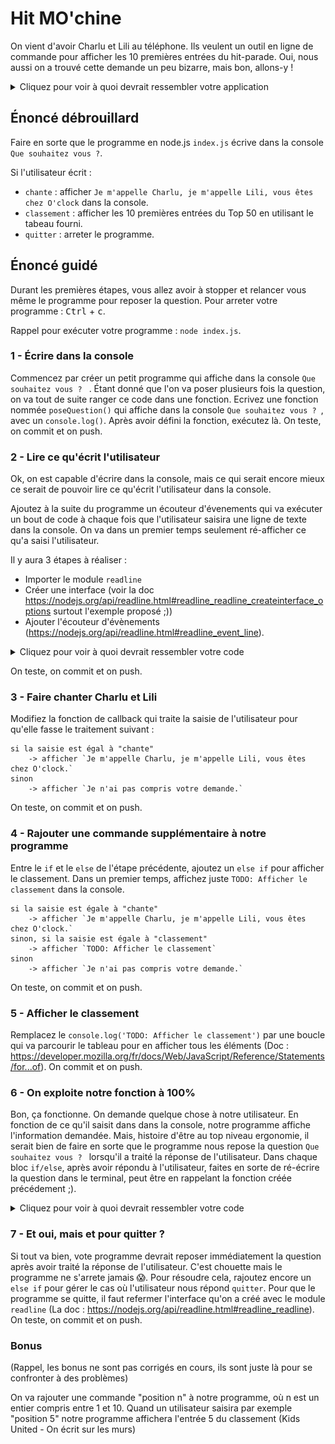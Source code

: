 # Hit MO'chine

On vient d'avoir Charlu et Lili au téléphone. Ils veulent un outil en ligne de commande pour afficher les 10 premières entrées du hit-parade. Oui, nous aussi on a trouvé cette demande un peu bizarre, mais bon, allons-y !

<details>
<summary>Cliquez pour voir à quoi devrait ressembler votre application</summary>

![Preview](images/preview.gif)

</details>

## Énoncé débrouillard

Faire en sorte que le programme en node.js `index.js` écrive dans la console `Que souhaitez vous ?`.

Si l'utilisateur écrit : 
- `chante` : afficher `Je m'appelle Charlu, je m'appelle Lili, vous êtes chez O'clock` dans la console.
- `classement` : afficher les 10 premières entrées du Top 50 en utilisant le tabeau fourni.
- `quitter` : arreter le programme.

## Énoncé guidé

Durant les premières étapes, vous allez avoir à stopper et relancer vous même le programme pour reposer la question. Pour arreter votre programme : <kbd>Ctrl</kbd> + <kbd>c</kbd>.

Rappel pour exécuter votre programme : `node index.js`.

### 1 - Écrire dans la console
Commencez par créer un petit programme qui affiche dans la console `Que souhaitez vous ? ` . Étant donné que l'on va poser plusieurs fois la question, on va tout de suite ranger ce code dans une fonction. Ecrivez une fonction nommée `poseQuestion()` qui affiche dans la console `Que souhaitez vous ? `, avec un `console.log()`. Après avoir défini la fonction, exécutez là. On teste, on commit et on push.

### 2 - Lire ce qu'écrit l'utilisateur

Ok, on est capable d'écrire dans la console, mais ce qui serait encore mieux ce serait de pouvoir lire ce qu'écrit l'utilisateur dans la console.

Ajoutez à la suite du programme un écouteur d'évenements qui va exécuter un bout de code à chaque fois que l'utilisateur saisira une ligne de texte dans la console.
On va dans un premier temps seulement ré-afficher ce qu'a saisi l'utilisateur.

Il y aura 3 étapes à réaliser :
- Importer le module `readline`
- Créer une interface (voir la doc https://nodejs.org/api/readline.html#readline_readline_createinterface_options surtout l'exemple proposé ;))
- Ajouter l'écouteur d'évènements (https://nodejs.org/api/readline.html#readline_event_line). 

<details>
<summary>Cliquez pour voir à quoi devrait ressembler votre code</summary>

```
Import du module "readline"

Creation de l'interface grace au module readline.

Création du teableau avec toutes les entrées du Hit-MO'chine

A chaque fois que l'utilisateur saisi une ligne de texte {
   -> Ré-affichage de la ligne saisie
}

```
</details>

On teste, on commit et on push.


### 3 - Faire chanter Charlu et Lili

Modifiez la fonction de callback qui traite la saisie de l'utilisateur pour qu'elle fasse le traitement suivant : 
```
si la saisie est égal à "chante"
    -> afficher `Je m'appelle Charlu, je m'appelle Lili, vous êtes chez O'clock.`
sinon
    -> afficher `Je n'ai pas compris votre demande.`
```
On teste, on commit et on push.

### 4 - Rajouter une commande supplémentaire à notre programme

Entre le `if` et le `else` de l'étape précédente, ajoutez un `else if` pour afficher le classement. Dans un premier temps, affichez juste `TODO: Afficher le classement` dans la console.
```
si la saisie est égale à "chante"
    -> afficher `Je m'appelle Charlu, je m'appelle Lili, vous êtes chez O'clock.`
sinon, si la saisie est égale à "classement"
    -> afficher `TODO: Afficher le classement`
sinon
    -> afficher `Je n'ai pas compris votre demande.`
```
On teste, on commit et on push.

### 5 - Afficher le classement

Remplacez le `console.log('TODO: Afficher le classement')` par une boucle qui va parcourir le tableau pour en afficher tous les éléments (Doc : https://developer.mozilla.org/fr/docs/Web/JavaScript/Reference/Statements/for...of). On commit et on push.

### 6 - On exploite notre fonction à 100%

Bon, ça fonctionne. On demande quelque chose à notre utilisateur. En fonction de ce qu'il saisit dans dans la console, notre programme affiche l'information demandée.
Mais, histoire d'être au top niveau ergonomie, il serait bien de faire en sorte que le programme nous repose la question `Que souhaitez vous ? ` lorsqu'il a traité la réponse de l'utilisateur.
Dans chaque bloc `if/else`, après avoir répondu à l'utilisateur, faites en sorte de ré-écrire la question dans le terminal, peut être en rappelant la fonction créée précédement ;).

<details>
<summary>Cliquez pour voir à quoi devrait ressembler votre code</summary>

```
poseQuestion() {
    afficher "Que voulez vous ?"
}

A chaque fois que l'utilisateur saisi une ligne de texte {
    si la ligne est égale à "chante"
        -> afficher "Je m'appelle Charlu, je m'appelle Lili, vous êtes chez O'clock."
        -> appeler la fonction poseQuestion()
    sinon, si la réponse est égale à "classement"
        -> affichage du classement avec une boucle
        -> appeler la fonction poseQuestion()
    sinon
        -> afficher "Je n'ai pas compris votre demande."
        -> appeler la fonction poseQuestion()
}
```
On teste, on commit et on push.

</details>

### 7 - Et oui, mais et pour quitter ?


Si tout va bien, vote programme devrait reposer immédiatement la question après avoir traité la réponse de l'utilisateur. C'est chouette mais le programme ne s'arrete jamais :scream:. Pour résoudre cela, rajoutez encore un `else if` pour gérer le cas où l'utilisateur nous répond `quitter`. Pour que le programme se quitte, il faut refermer l'interface qu'on a créé avec le module `readline` (La doc : https://nodejs.org/api/readline.html#readline_readline). 
On teste, on commit et on push.

### Bonus

(Rappel, les bonus ne sont pas corrigés en cours, ils sont juste là pour se confronter à des problèmes)

On va rajouter une commande "position n" à notre programme, où n est un entier compris entre 1 et 10. Quand un utilisateur saisira par exemple "position 5" notre programme affichera l'entrée 5 du classement (Kids United - On écrit sur les murs)
